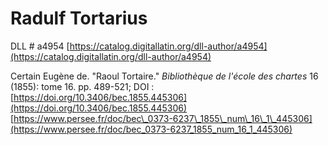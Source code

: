 # Radulf Tortarius

DLL \# a4954 [https://catalog.digitallatin.org/dll-author/a4954](https://catalog.digitallatin.org/dll-author/a4954)



Certain Eugène de. "Raoul Tortaire." _Bibliothèque de l'école des chartes_ 16 \(1855\): tome 16. pp. 489-521; DOI : [https://doi.org/10.3406/bec.1855.445306](https://doi.org/10.3406/bec.1855.445306) [https://www.persee.fr/doc/bec\_0373-6237\_1855\_num\_16\_1\_445306](https://www.persee.fr/doc/bec_0373-6237_1855_num_16_1_445306)

